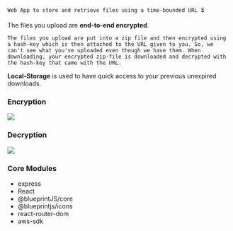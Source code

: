 `
Web App to store and retrieve files using a time-bounded URL ⏳
`

The files you upload are **end-to-end encrypted**.

`
The files you upload are put into a zip file and then encrypted using a hash-key which is then attached to the URL given to you. So, we can't see what you've uploaded even though we have them.
When downloading, your encrypted zip-file is downloaded and decrypted with the hash-key that came with the URL.
`

**Local-Storage** is used to have quick access to your previous unexpired downloads.

### Encryption

<img src="https://i.ibb.co/N6KPBsK/Enc.png" />

### Decryption

<img src="https://i.ibb.co/0jgXNsz/Dec.png" />

### Core Modules
- express
- React
- @blueprintJS/core
- @blueprintjs/icons
- react-router-dom
- aws-sdk
